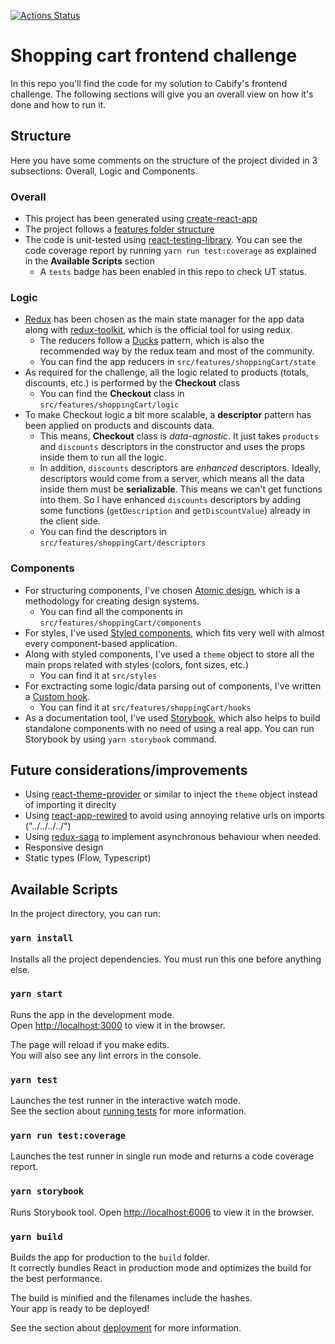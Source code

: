 [![Actions Status](https://github.com/pablodoble/cabify-frontend-challenge/workflows/tests/badge.svg)](https://github.com/pablodoble/cabify-frontend-challenge/actions)

# Shopping cart frontend challenge

In this repo you'll find the code for my solution to Cabify's frontend challenge. The following sections will give you an overall view on how it's done and how to run it.

## Structure

Here you have some comments on the structure of the project divided in 3 subsections: Overall, Logic and Components.

### Overall

- This project has been generated using [create-react-app](https://reactjs.org/docs/create-a-new-react-app.html)
- The project follows a [features folder structure](https://en.reactjs.org/docs/faq-structure.html)
- The code is unit-tested using [react-testing-library](https://testing-library.com/docs/react-testing-library/intro). You can see the code coverage report by running `yarn run test:coverage` as explained in the **Available Scripts** section
  - A `tests` badge has been enabled in this repo to check UT status.

### Logic

- [Redux](https://es.redux.js.org/) has been chosen as the main state manager for the app data along with [redux-toolkit](https://redux-toolkit.js.org/), which is the official tool for using redux.
  - The reducers follow a [Ducks](https://github.com/erikras/ducks-modular-redux) pattern, which is also the recommended way by the redux team and most of the community.
  - You can find the app reducers in `src/features/shoppingCart/state`
- As required for the challenge, all the logic related to products (totals, discounts, etc.) is performed by the **Checkout** class
  - You can find the **Checkout** class in `src/features/shoppingCart/logic`
- To make Checkout logic a bit more scalable, a **descriptor** pattern has been applied on products and discounts data.
  - This means, **Checkout** class is _data-agnostic_. It just takes `products` and `discounts` descriptors in the constructor and uses the props inside them to run all the logic.
  - In addition, `discounts` descriptors are _enhanced_ descriptors. Ideally, descriptors would come from a server, which means all the data inside them must be **serializable**. This means we can't get functions into them. So I have enhanced `discounts` descriptors by adding some functions (`getDescription` and `getDiscountValue`) already in the client side.
  - You can find the descriptors in `src/features/shoppingCart/descriptors`

### Components

- For structuring components, I've chosen [Atomic design](https://bradfrost.com/blog/post/atomic-web-design/), which is a methodology for creating design systems.
  - You can find all the components in `src/features/shoppingCart/components`
- For styles, I've used [Styled components](https://styled-components.com/), which fits very well with almost every component-based application.
- Along with styled components, I've used a `theme` object to store all the main props related with styles (colors, font sizes, etc.)
  - You can find it at `src/styles`
- For exctracting some logic/data parsing out of components, I've written a [Custom hook](https://reactjs.org/docs/hooks-custom.html).
  - You can find it at `src/features/shoppingCart/hooks`
- As a documentation tool, I've used [Storybook](https://storybook.js.org/), which also helps to build standalone components with no need of using a real app. You can run Storybook by using `yarn storybook` command.

## Future considerations/improvements

- Using [react-theme-provider](https://github.com/callstack/react-theme-provider) or similar to inject the `theme` object instead of importing it direclty
- Using [react-app-rewired](https://github.com/timarney/react-app-rewired) to avoid using annoying relative urls on imports ("../../../../")
- Using [redux-saga](https://redux-saga.js.org/) to implement asynchronous behaviour when needed.
- Responsive design
- Static types (Flow, Typescript)

## Available Scripts

In the project directory, you can run:

### `yarn install`

Installs all the project dependencies. You must run this one before anything else.

### `yarn start`

Runs the app in the development mode.<br />
Open [http://localhost:3000](http://localhost:3000) to view it in the browser.

The page will reload if you make edits.<br />
You will also see any lint errors in the console.

### `yarn test`

Launches the test runner in the interactive watch mode.<br />
See the section about [running tests](https://facebook.github.io/create-react-app/docs/running-tests) for more information.

### `yarn run test:coverage`

Launches the test runner in single run mode and returns a code coverage report.<br />

### `yarn storybook`

Runs Storybook tool. Open [http://localhost:6006](http://localhost:6006) to view it in the browser.

### `yarn build`

Builds the app for production to the `build` folder.<br />
It correctly bundles React in production mode and optimizes the build for the best performance.

The build is minified and the filenames include the hashes.<br />
Your app is ready to be deployed!

See the section about [deployment](https://facebook.github.io/create-react-app/docs/deployment) for more information.
